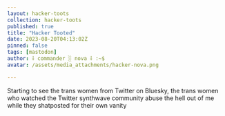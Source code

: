 ```yaml
---
layout: hacker-toots
collection: hacker-toots
published: true
title: "Hacker Tooted"
date: 2023-08-20T04:13:02Z
pinned: false
tags: [mastodon]
author: ⸸ commander ░ nova ⸸ :~$
avatar: /assets/media_attachments/hacker-nova.png

---
```


<p>Starting to see the trans women from Twitter on Bluesky, the trans women who watched the Twitter synthwave community abuse the hell out of me while they shatposted for their own vanity</p>


